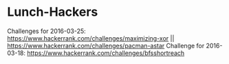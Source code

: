 # Lunch-Hackers
Challenges for 2016-03-25: https://www.hackerrank.com/challenges/maximizing-xor || https://www.hackerrank.com/challenges/pacman-astar
Challenge for 2016-03-18: https://www.hackerrank.com/challenges/bfsshortreach

